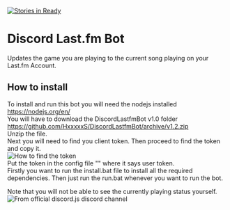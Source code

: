 [![Stories in Ready](https://badge.waffle.io/HxxxxxS/DiscordLastfmBot.png?label=ready&title=Ready)](https://waffle.io/HxxxxxS/DiscordLastfmBot)
# Discord Last.fm Bot
Updates the game you are playing to the current song playing on your Last.fm Account.

## How to install
To install and run this bot you will need the nodejs installed https://nodejs.org/en/  
You will have to download the DiscordLastfmBot v1.0 folder https://github.com/HxxxxxS/DiscordLastfmBot/archive/v1.2.zip  
Unzip the file.  
Next you will need to find you client token. 
Then proceed to find the token and copy it.  
![How to find the token](https://cloud.githubusercontent.com/assets/9850907/23435366/401bf38e-fdff-11e6-872c-127119a2a3d1.png)  
Put the token in the config file "" where it says user token.  
Firstly you want to run the install.bat file to install all the required dependencies.
Then just run the run.bat whenever you want to run the bot.

 Note that you will not be able to see the currently playing status yourself.
 ![From official discord.js discord channel](https://i.imgur.com/VSu1JEd.png)

